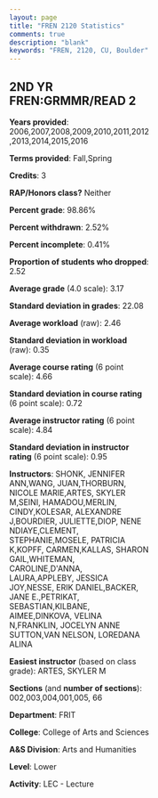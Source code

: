 ```yaml
---
layout: page
title: "FREN 2120 Statistics"
comments: true
description: "blank"
keywords: "FREN, 2120, CU, Boulder"
--- 
```

<head>
<script src="https://ajax.googleapis.com/ajax/libs/jquery/2.1.3/jquery.min.js"></script>
<script src="https://dl.dropboxusercontent.com/s/pc42nxpaw1ea4o9/highcharts.js?dl=0"></script>
<!-- <script src="../assets/js/highcharts.js"></script> -->
<style type="text/css">@font-face {
	font-family: "Bebas Neue";
	src: url(https://www.filehosting.org/file/details/544349/BebasNeue%20Regular.otf) format("opentype");
	}
	h1.Bebas { 
		font-family: "Bebas Neue", Verdana, Tahoma;
	}
</style>
</head>
<body>
	<div id="container" style="float: right; width: 45%; height: 88%; margin-left: 2.5%; margin-right: 2.5%;"></div>
	<script language="JavaScript">
		$(document).ready(function() {
		var chart = {type: 'column'};
		var title = {text: 'Grade Distribution'};
		var xAxis = {categories: ['A','B','C','D','F'],crosshair: true};
		var yAxis = {min: 0,title: {text: 'Percentage'}};
		var tooltip = {headerFormat: '<center><b><span style="font-size:20px">{point.key}</span></b></center>',
		               pointFormat: '<td style="padding:0"><b>{point.y:.1f}%</b></td>',
		               footerFormat: '</table>',shared: true,useHTML: true};
		var plotOptions = {column: {pointPadding: 0.0,borderWidth: 0}};  
		var credits = {enabled: false};var series= [{name: 'Percent',data: [40.81,43.51,12.73,1.52,1.43,]}];
		var json = {};
		json.chart = chart;
		json.title = title;
		json.tooltip = tooltip;
		json.xAxis = xAxis;
		json.yAxis = yAxis;  
		json.series = series;
		json.plotOptions = plotOptions;  
		json.credits = credits;
		$('#container').highcharts(json);
	});
	</script>
</body>
			   
## 2ND YR FREN:GRMMR/READ 2

**Years provided**: 2006,2007,2008,2009,2010,2011,2012,2013,2014,2015,2016

**Terms provided**: Fall,Spring

**Credits**: 3

**RAP/Honors class?** Neither

**Percent grade**: 98.86%

**Percent withdrawn**: 2.52%

**Percent incomplete**: 0.41%

**Proportion of students who dropped**: 2.52

**Average grade** (4.0 scale): 3.17

**Standard deviation in grades**: 22.08

**Average workload** (raw): 2.46

**Standard deviation in workload** (raw): 0.35

**Average course rating** (6 point scale): 4.66

**Standard deviation in course rating** (6 point scale): 0.72

**Average instructor rating** (6 point scale): 4.84

**Standard deviation in instructor rating** (6 point scale): 0.95

**Instructors**: SHONK, JENNIFER ANN,WANG, JUAN,THORBURN, NICOLE MARIE,ARTES, SKYLER M,SEINI, HAMADOU,MERLIN, CINDY,KOLESAR, ALEXANDRE J,BOURDIER, JULIETTE,DIOP, NENE NDIAYE,CLEMENT, STEPHANIE,MOSELE, PATRICIA K,KOPFF, CARMEN,KALLAS, SHARON GAIL,WHITEMAN, CAROLINE,D'ANNA, LAURA,APPLEBY, JESSICA JOY,NESSE, ERIK DANIEL,BACKER, JANE E.,PETRIKAT, SEBASTIAN,KILBANE, AIMEE,DINKOVA, VELINA N,FRANKLIN, JOCELYN ANNE SUTTON,VAN NELSON, LOREDANA ALINA

**Easiest instructor** (based on class grade): ARTES, SKYLER M

**Sections** (and **number of sections**): 002,003,004,001,005, 66

**Department**: FRIT

**College**: College of Arts and Sciences

**A&S Division**: Arts and Humanities

**Level**: Lower

**Activity**: LEC - Lecture
